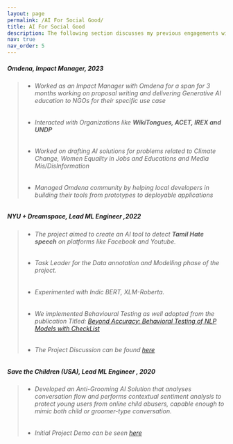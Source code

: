 ```yaml
---
layout: page
permalink: /AI For Social Good/
title: AI For Social Good
description: The following section discusses my previous engagements with Social Impact Organizations
nav: true
nav_order: 5
---
```


##### **Omdena, Impact Manager, 2023**
> - ###### Worked as an Impact Manager with Omdena for a span for 3 months working on proposal writing and delivering Generative AI education to NGOs for their specific use case
> - ###### Interacted with Organizations like **WikiTongues, ACET, IREX and UNDP**
> - ###### Worked on drafting AI solutions for problems related to Climate Change, Women Equality in Jobs and Educations and Media Mis/DisInformation
> - ###### Managed Omdena community by helping local developers in building their tools from prototypes to deployable applications


##### **NYU + Dreamspace, _Lead ML Engineer_ ,2022**
> - ###### The project aimed to create an AI tool to detect **Tamil Hate speech** on platforms like Facebook and Youtube.
> - ###### Task Leader for the Data annotation and Modelling phase of the project.
> - ###### Experimented with Indic BERT, XLM-Roberta. 
  >- ###### We implemented Behavioural Testing as well adopted from the publication Titled: [Beyond Accuracy: Behavioral Testing of NLP Models with CheckList](https://aclanthology.org/2020.acl-main.442/)
  >- ###### The Project Discussion can be found [here](https://youtu.be/BD6ZBer6LTw)

##### **Save the Children (USA), _Lead ML Engineer_ , 2020**
> - ###### Developed an Anti-Grooming AI Solution that analyses conversation flow and performs contextual sentiment analysis to protect young users from online child abusers, capable enough to mimic both child or groomer-type conversation.
> - ###### Initial Project Demo can be seen [here](https://youtu.be/wHPEdKciTW4?feature=shared)


